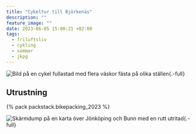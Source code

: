 ```yaml
---
title: "Cykeltur till Björkenäs"
description: ""
feature_image: ""
date: 2023-06-05 15:00:21 +02:00
tags:
  - friluftsliv
  - cykling
  - sommar
  - jkpg
---
```


![Bild på en cykel fullastad med flera väskor fästa på olika ställen](){.-full}

## Utrustning

{% pack packstack.bikepacking_2023 %}

![Skärmdump på en karta över Jönköping och Bunn med en rutt utritad](){.-full}